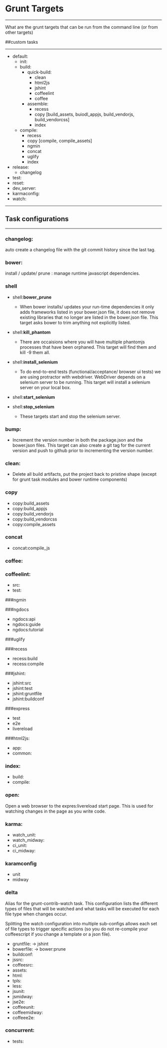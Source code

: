 # Grunt Targets


***

What are the grunt targets that can be run from the command line (or from other targets)



##custom tasks

***

- default:
    - init:
    - build:
        - quick-build:
            - clean
            - html2js
            - jshint
            - coffeelint
            - coffee
        - assemble:
            - recess
            - copy [build_assets, buiodl_appjs, build_vendorjs, build_vendorcss]
            - index
    - compile:
        - recess
        - copy [compile, compile_assets]
        - ngmin
        - concat
        - uglify
        - index
- release:
    - changelog
- test:
- reset:
- dev_server:
- karmaconfig:
- watch:

***

## Task configurations

***

### changelog:
auto create a changelog file with the git commit history since the last tag.

### bower:
install / update/ prune : manage runtime javascript dependencies.

### shell
- shell:**bower_prune**
    - When bower installs/ updates your run-time dependencies it only adds frameworks listed in your bower.json file,
    it does not remove existing libraries that no longer are listed in the bower.json file.
    This target asks bower to trim anything not explicitly listed.

- shell:**kill_phantom**
    - There are occaisions where you will have multiple phantomjs processes that have been orphaned.
    This target will find them and kill -9 them all.

- shell:**install_selenium**
    - To do end-to-end tests (functional/acceptance/ browser ui tests) we are using protractor with webdriver. WebDriver
    depends on a selenium server to be running.  This target will install a selenium server on your local box.

- shell:**start_selenium**

- shell:**stop_selenium**
    - These targets start and stop the selenium server.

### bump:
- Increment the version number in both the package.json and the bower.json files.
This target can also create a git tag for the current version and push to github prior to incrementing the version number.

### clean:
- Delete all build artifacts, put the project back to pristine shape (except for grunt task modules and bower runtime components)

### copy
- copy:build_assets
- copy:build_appjs
- copy:build_vendorjs
- copy:build_vendorcss
- copy:compile_assets

### concat
- concat:compile_js

### coffee:

### coffeelint:
- src:
- test:

###ngmin

###ngdocs
- ngdocs:api
- ngdocs:guide
- ngdocs:tutorial

###uglify

###recess
- recess:build
- recess:compile

###jshint:
- jshint:src
- jshint:test
- jshint:gruntfile
- jshint:buildconf

###express
- test
- e2e
- livereload

###html2js:
- app:
- common:

### index:
- build:
- compile:

### open:
Open a web browser to the expres:livereload start page.  This is used for watching changes in the page as you write code.

### karma:
- watch_unit:
- watch_midway:
- ci_unit:
- ci_midway:

### karamconfig
- unit
- midway

### delta
Alias for the grunt-contrib-watch task. This configuration lists the different types of files that will be watched
and what tasks will be executed for each file type when changes occur.

Splitting the watch configuration into
multiple sub-configs allows each set of file types to trigger specific actions
(so you do not re-compile your coffeescript if you change a template or a json file).

- gruntfile: -> jshint
- bowerfile: -> bower:prune
- buildconf:
- jssrc:
- coffeesrc:
- assets:
- html:
- tpls:
- less:
- jsunit:
- jsmidway:
- jse2e:
- coffeeunit:
- coffeemidway:
- coffeee2e:


### concurrent:
- tests:

